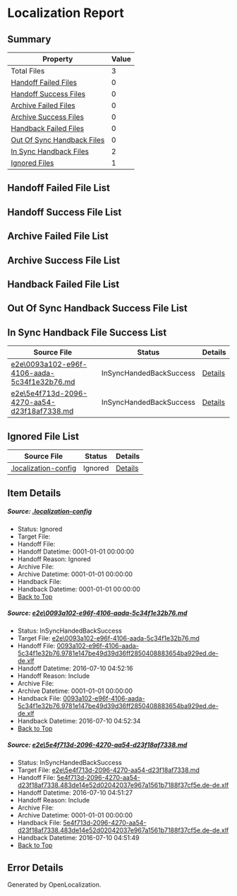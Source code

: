 # <a name='report-top'></a> Localization Report

## Summary
 Property | Value 
 -------- | ----- 
 Total Files | 3
[ Handoff Failed Files ](#handoff-failed-list)| 0
[ Handoff Success Files ](#handoff-success-list)| 0
[ Archive Failed Files ](#archive-failed-list)| 0
[ Archive Success Files ](#archive-success-list)| 0
[ Handback Failed Files ](#handback-failed-list)| 0
[ Out Of Sync Handback Files ](#outofsync-handback-success-list)| 0
[ In Sync Handback Files ](#insync-handback-success-list)| 2
[ Ignored Files ](#ignored-list)| 1

## <a name='handoff-failed-list'></a> Handoff Failed File List

## <a name='handoff-success-list'></a> Handoff Success File List

## <a name='archive-failed-list'></a> Archive Failed File List

## <a name='archive-success-list'></a> Archive Success File List

## <a name='handback-failed-list'></a> Handback Failed File List

## <a name='outofsync-handback-success-list'></a> Out Of Sync Handback Success File List

## <a name='insync-handback-success-list'></a> In Sync Handback File Success List
 Source File | Status | Details 
 ----------- | ------ | ------- 
 [e2e\0093a102-e96f-4106-aada-5c34f1e32b76.md](https://github.com/OpenLocalizationTestOrg/oltest/blob/d10454d852f279808df55e86b7ff38b7ff69c952/e2e/0093a102-e96f-4106-aada-5c34f1e32b76.md) | InSyncHandedBackSuccess | [Details](#6a7057d1f60aaa1b88269c522ae2657b746eefdc1)
 [e2e\5e4f713d-2096-4270-aa54-d23f18af7338.md](https://github.com/OpenLocalizationTestOrg/oltest/blob/0f45f7821ca0eb16e8532cf127436c37eb315106/e2e/5e4f713d-2096-4270-aa54-d23f18af7338.md) | InSyncHandedBackSuccess | [Details](#0dc2c123b91ff748558d5d653f30a9cc3383ee052)

## <a name='ignored-list'></a> Ignored File List
 Source File | Status | Details 
 ----------- | ------ | ------- 
 [.localization-config](https://github.com/OpenLocalizationTestOrg/oltest/blob/d10454d852f279808df55e86b7ff38b7ff69c952/.localization-config) | Ignored | [Details](#3d4f252ac210baf56311d7e97dcc2db10974dbd20)

## Item Details
##### <a name='3d4f252ac210baf56311d7e97dcc2db10974dbd20'></a> Source: [.localization-config](https://github.com/OpenLocalizationTestOrg/oltest/blob/d10454d852f279808df55e86b7ff38b7ff69c952/.localization-config)
* Status: Ignored
* Target File: 
* Handoff File: 
* Handoff Datetime: 0001-01-01 00:00:00
* Handoff Reason: Ignored
* Archive File: 
* Archive Datetime: 0001-01-01 00:00:00
* Handback File: 
* Handback Datetime: 0001-01-01 00:00:00
* [Back to Top](#report-top)

##### <a name='6a7057d1f60aaa1b88269c522ae2657b746eefdc1'></a> Source: [e2e\0093a102-e96f-4106-aada-5c34f1e32b76.md](https://github.com/OpenLocalizationTestOrg/oltest/blob/d10454d852f279808df55e86b7ff38b7ff69c952/e2e/0093a102-e96f-4106-aada-5c34f1e32b76.md)
* Status: InSyncHandedBackSuccess
* Target File: [e2e\0093a102-e96f-4106-aada-5c34f1e32b76.md](https://github.com/OpenLocalizationTestOrg/oltest-dede-fly/blob/9c1c7a40bde223fd7e0b8979e6773e5323c64c10/e2e/0093a102-e96f-4106-aada-5c34f1e32b76.md)
* Handoff File: [0093a102-e96f-4106-aada-5c34f1e32b76.9781e147be49d39d36ff2850408883654ba929ed.de-de.xlf](https://github.com/OpenLocalizationTestOrg/olhandoff-e2e/blob/23d326db18457949933e1485c361e1c54ae5372a/ol-handoff/OpenLocalizationTestOrg/oltest-dede-fly/ci/ht/0093a102-e96f-4106-aada-5c34f1e32b76.9781e147be49d39d36ff2850408883654ba929ed.de-de.xlf)
* Handoff Datetime: 2016-07-10 04:52:16
* Handoff Reason: Include
* Archive File: 
* Archive Datetime: 0001-01-01 00:00:00
* Handback File: [0093a102-e96f-4106-aada-5c34f1e32b76.9781e147be49d39d36ff2850408883654ba929ed.de-de.xlf](https://github.com/OpenLocalizationTestOrg/olhandback-e2e/blob/69101e1b5d012c66eadac37c71ea65a657e0e80a/ol-handback/OpenLocalizationTestOrg/oltest-dede-fly/ci/ht/0093a102-e96f-4106-aada-5c34f1e32b76.9781e147be49d39d36ff2850408883654ba929ed.de-de.xlf)
* Handback Datetime: 2016-07-10 04:52:34
* [Back to Top](#report-top)

##### <a name='0dc2c123b91ff748558d5d653f30a9cc3383ee052'></a> Source: [e2e\5e4f713d-2096-4270-aa54-d23f18af7338.md](https://github.com/OpenLocalizationTestOrg/oltest/blob/0f45f7821ca0eb16e8532cf127436c37eb315106/e2e/5e4f713d-2096-4270-aa54-d23f18af7338.md)
* Status: InSyncHandedBackSuccess
* Target File: [e2e\5e4f713d-2096-4270-aa54-d23f18af7338.md](https://github.com/OpenLocalizationTestOrg/oltest-dede-fly/blob/75d8a2ccc6b127845be5e5d3e1ba0eff91c97a58/e2e/5e4f713d-2096-4270-aa54-d23f18af7338.md)
* Handoff File: [5e4f713d-2096-4270-aa54-d23f18af7338.483de14e52d02042037e967a1561b7188f37cf5e.de-de.xlf](https://github.com/OpenLocalizationTestOrg/olhandoff-e2e/blob/2f6f892a3a118884eca94c0bc7239fd6462c3b9b/ol-handoff/OpenLocalizationTestOrg/oltest-dede-fly/ci/ht/5e4f713d-2096-4270-aa54-d23f18af7338.483de14e52d02042037e967a1561b7188f37cf5e.de-de.xlf)
* Handoff Datetime: 2016-07-10 04:51:27
* Handoff Reason: Include
* Archive File: 
* Archive Datetime: 0001-01-01 00:00:00
* Handback File: [5e4f713d-2096-4270-aa54-d23f18af7338.483de14e52d02042037e967a1561b7188f37cf5e.de-de.xlf](https://github.com/OpenLocalizationTestOrg/olhandback-e2e/blob/9b43bddd0215c32ceae6c02da03456989d343652/ol-handback/OpenLocalizationTestOrg/oltest-dede-fly/ci/ht/5e4f713d-2096-4270-aa54-d23f18af7338.483de14e52d02042037e967a1561b7188f37cf5e.de-de.xlf)
* Handback Datetime: 2016-07-10 04:51:49
* [Back to Top](#report-top)


## Error Details

Generated by OpenLocalization.
